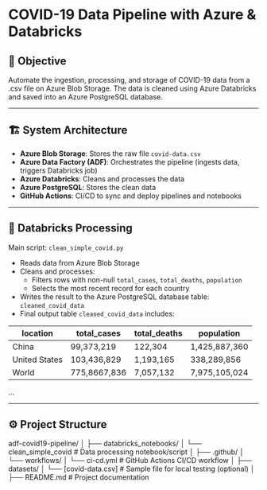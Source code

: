 # COVID-19 Data Pipeline with Azure & Databricks

## 📌 Objective
Automate the ingestion, processing, and storage of COVID-19 data from a .csv file on Azure Blob Storage. The data is cleaned using Azure Databricks and saved into an Azure PostgreSQL database.

---

## 🏗️ System Architecture

- **Azure Blob Storage**: Stores the raw file `covid-data.csv`
- **Azure Data Factory (ADF)**: Orchestrates the pipeline (ingests data, triggers Databricks job)
- **Azure Databricks**: Cleans and processes the data
- **Azure PostgreSQL**: Stores the clean data
- **GitHub Actions**: CI/CD to sync and deploy pipelines and notebooks

---

## 🧪 Databricks Processing

Main script: `clean_simple_covid.py`

- Reads data from Azure Blob Storage
- Cleans and processes:
  - Filters rows with non-null `total_cases`, `total_deaths`, `population`
  - Selects the most recent record for each country
- Writes the result to the Azure PostgreSQL database table: `cleaned_covid_data`
- Final output table `cleaned_covid_data` includes:

| location     | total_cases | total_deaths | population   |
|--------------|-------------|--------------|--------------|
| China        | 99,373,219  | 122,304      | 1,425,887,360|
| United States| 103,436,829 | 1,193,165    | 338,289,856  |
| World        | 775,8667,836| 7,057,132    | 7,975,105,024|
...

---

## ⚙️ Project Structure

adf-covid19-pipeline/
│
├── databricks_notebooks/
│ └── clean_simple_covid # Data processing notebook/script
│
├── .github/
│ └── workflows/
│ └── ci-cd.yml # GitHub Actions CI/CD workflow
│
├── datasets/
│ └── [covid-data.csv] # Sample file for local testing (optional)
│
├── README.md # Project documentation

